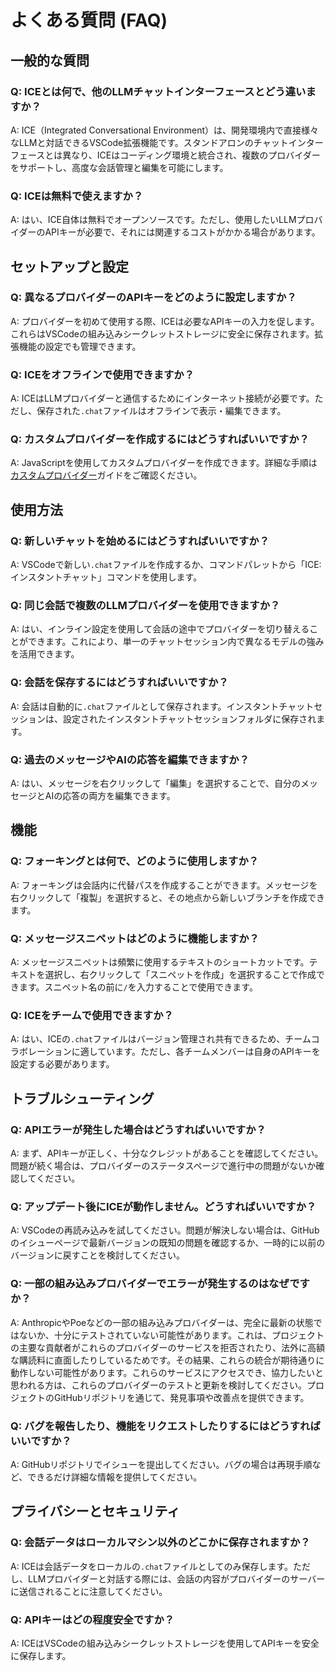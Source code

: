 # よくある質問 (FAQ)

## 一般的な質問

### Q: ICEとは何で、他のLLMチャットインターフェースとどう違いますか？
A: ICE（Integrated Conversational Environment）は、開発環境内で直接様々なLLMと対話できるVSCode拡張機能です。スタンドアロンのチャットインターフェースとは異なり、ICEはコーディング環境と統合され、複数のプロバイダーをサポートし、高度な会話管理と編集を可能にします。

### Q: ICEは無料で使えますか？
A: はい、ICE自体は無料でオープンソースです。ただし、使用したいLLMプロバイダーのAPIキーが必要で、それには関連するコストがかかる場合があります。

## セットアップと設定

### Q: 異なるプロバイダーのAPIキーをどのように設定しますか？
A: プロバイダーを初めて使用する際、ICEは必要なAPIキーの入力を促します。これらはVSCodeの組み込みシークレットストレージに安全に保存されます。拡張機能の設定でも管理できます。

### Q: ICEをオフラインで使用できますか？
A: ICEはLLMプロバイダーと通信するためにインターネット接続が必要です。ただし、保存された`.chat`ファイルはオフラインで表示・編集できます。

### Q: カスタムプロバイダーを作成するにはどうすればいいですか？
A: JavaScriptを使用してカスタムプロバイダーを作成できます。詳細な手順は[カスタムプロバイダー](ja/custom-providers.md)ガイドをご確認ください。

## 使用方法

### Q: 新しいチャットを始めるにはどうすればいいですか？
A: VSCodeで新しい`.chat`ファイルを作成するか、コマンドパレットから「ICE: インスタントチャット」コマンドを使用します。

### Q: 同じ会話で複数のLLMプロバイダーを使用できますか？
A: はい、インライン設定を使用して会話の途中でプロバイダーを切り替えることができます。これにより、単一のチャットセッション内で異なるモデルの強みを活用できます。

### Q: 会話を保存するにはどうすればいいですか？
A: 会話は自動的に`.chat`ファイルとして保存されます。インスタントチャットセッションは、設定されたインスタントチャットセッションフォルダに保存されます。

### Q: 過去のメッセージやAIの応答を編集できますか？
A: はい、メッセージを右クリックして「編集」を選択することで、自分のメッセージとAIの応答の両方を編集できます。

## 機能

### Q: フォーキングとは何で、どのように使用しますか？
A: フォーキングは会話内に代替パスを作成することができます。メッセージを右クリックして「複製」を選択すると、その地点から新しいブランチを作成できます。

### Q: メッセージスニペットはどのように機能しますか？
A: メッセージスニペットは頻繁に使用するテキストのショートカットです。テキストを選択し、右クリックして「スニペットを作成」を選択することで作成できます。スニペット名の前に`/`を入力することで使用できます。

### Q: ICEをチームで使用できますか？
A: はい、ICEの`.chat`ファイルはバージョン管理され共有できるため、チームコラボレーションに適しています。ただし、各チームメンバーは自身のAPIキーを設定する必要があります。

## トラブルシューティング

### Q: APIエラーが発生した場合はどうすればいいですか？
A: まず、APIキーが正しく、十分なクレジットがあることを確認してください。問題が続く場合は、プロバイダーのステータスページで進行中の問題がないか確認してください。

### Q: アップデート後にICEが動作しません。どうすればいいですか？
A: VSCodeの再読み込みを試してください。問題が解決しない場合は、GitHubのイシューページで最新バージョンの既知の問題を確認するか、一時的に以前のバージョンに戻すことを検討してください。

### Q: 一部の組み込みプロバイダーでエラーが発生するのはなぜですか？
A: AnthropicやPoeなどの一部の組み込みプロバイダーは、完全に最新の状態ではないか、十分にテストされていない可能性があります。これは、プロジェクトの主要な貢献者がこれらのプロバイダーのサービスを拒否されたり、法外に高額な購読料に直面したりしているためです。その結果、これらの統合が期待通りに動作しない可能性があります。これらのサービスにアクセスでき、協力したいと思われる方は、これらのプロバイダーのテストと更新を検討してください。プロジェクトのGitHubリポジトリを通じて、発見事項や改善点を提供できます。

### Q: バグを報告したり、機能をリクエストしたりするにはどうすればいいですか？
A: GitHubリポジトリでイシューを提出してください。バグの場合は再現手順など、できるだけ詳細な情報を提供してください。

## プライバシーとセキュリティ

### Q: 会話データはローカルマシン以外のどこかに保存されますか？
A: ICEは会話データをローカルの`.chat`ファイルとしてのみ保存します。ただし、LLMプロバイダーと対話する際には、会話の内容がプロバイダーのサーバーに送信されることに注意してください。

### Q: APIキーはどの程度安全ですか？
A: ICEはVSCodeの組み込みシークレットストレージを使用してAPIキーを安全に保存します。
